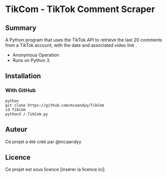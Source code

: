 # TikCom - TikTok Comment Scraper

## Summary
A Python program that uses the TikTok API to retrieve the last 20 comments from a TikTok account, with the date and associated video link .
- Anonymous Operation
- Runs on Python 3.

## Installation
### With GitHub

```
python
git clone https://github.com/mcaandyy/TikCom
cd TikCom
python3 /.TikCom.py
```

## Auteur

Ce projet a été créé par @mcaandyy

## Licence

Ce projet est sous licence [insérer la licence ici].


   
